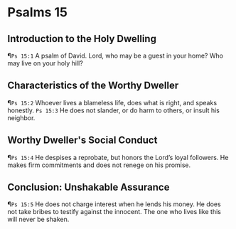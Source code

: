 # Psalms 15

## Introduction to the Holy Dwelling
¶`Ps 15:1` A psalm of David. Lord, who may be a guest in your home? Who may live on your holy hill?

## Characteristics of the Worthy Dweller
¶`Ps 15:2` Whoever lives a blameless life, does what is right, and speaks honestly.
`Ps 15:3` He does not slander, or do harm to others, or insult his neighbor.

## Worthy Dweller's Social Conduct
¶`Ps 15:4` He despises a reprobate, but honors the Lord’s loyal followers. He makes firm commitments and does not renege on his promise.

## Conclusion: Unshakable Assurance
¶`Ps 15:5` He does not charge interest when he lends his money. He does not take bribes to testify against the innocent. The one who lives like this will never be shaken.
